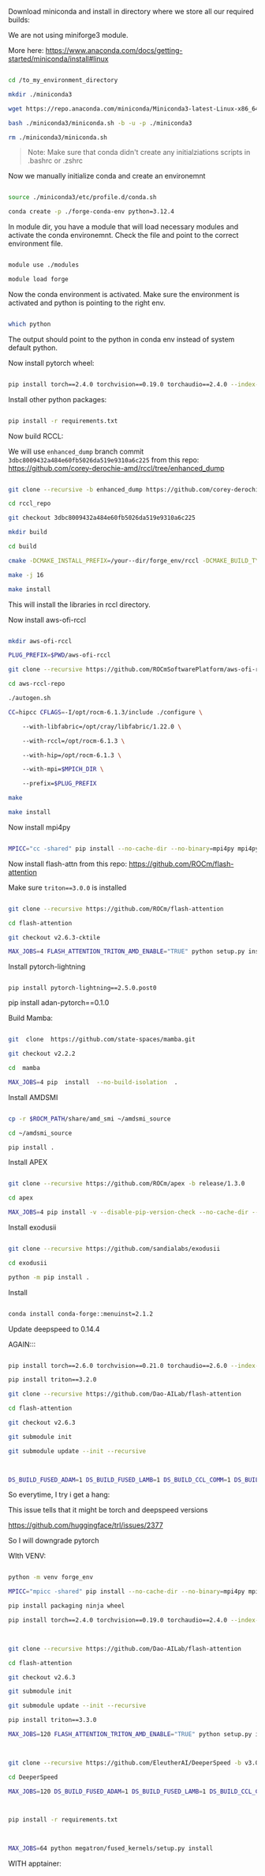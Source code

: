 Download miniconda and install in directory where we store all our required builds:

We are not using miniforge3 module.

More here: https://www.anaconda.com/docs/getting-started/miniconda/install#linux

 

```bash

cd /to_my_environment_directory

mkdir ./miniconda3

wget https://repo.anaconda.com/miniconda/Miniconda3-latest-Linux-x86_64.sh -O ./miniconda3/miniconda.sh

bash ./miniconda3/miniconda.sh -b -u -p ./miniconda3

rm ./miniconda3/miniconda.sh

```

> Note: Make sure that conda didn't create any initialziations scripts in .bashrc or .zshrc

 

Now we manually initialize conda and create an environemnt

```bash

source ./miniconda3/etc/profile.d/conda.sh

conda create -p ./forge-conda-env python=3.12.4

```

In module dir, you have a module that will load necessary modules and activate the conda environemnt. Check the file and point to the correct environment file.

```bash

module use ./modules

module load forge

```

 

Now the conda environment is activated. Make sure the environment is activated and python is pointing to the right env.

```bash

which python

```

The output should point to the python in conda env instead of system default python.

 

Now install pytorch wheel:

```bash

pip install torch==2.4.0 torchvision==0.19.0 torchaudio==2.4.0 --index-url https://download.pytorch.org/whl/rocm6.1

```

 

Install other python packages:

```bash

pip install -r requirements.txt

```

 

Now build RCCL:

We will use `enhanced_dump` branch commit `3dbc8009432a484e60fb5026da519e9310a6c225` from this repo: https://github.com/corey-derochie-amd/rccl/tree/enhanced_dump

 

```bash

git clone --recursive -b enhanced_dump https://github.com/corey-derochie-amd/rccl rccl_repo

cd rccl_repo

git checkout 3dbc8009432a484e60fb5026da519e9310a6c225

mkdir build

cd build

cmake -DCMAKE_INSTALL_PREFIX=/your--dir/forge_env/rccl -DCMAKE_BUILD_TYPE=Release ..

make -j 16

make install

```

This will install the libraries in rccl directory.

 

 

 

Now install aws-ofi-rccl

```bash

mkdir aws-ofi-rccl

PLUG_PREFIX=$PWD/aws-ofi-rccl

git clone --recursive https://github.com/ROCmSoftwarePlatform/aws-ofi-rccl aws-rccl-repo

cd aws-rccl-repo

./autogen.sh

CC=hipcc CFLAGS=-I/opt/rocm-6.1.3/include ./configure \

    --with-libfabric=/opt/cray/libfabric/1.22.0 \

    --with-rccl=/opt/rocm-6.1.3 \

    --with-hip=/opt/rocm-6.1.3 \

    --with-mpi=$MPICH_DIR \

    --prefix=$PLUG_PREFIX

make

make install

```

 

Now install mpi4py

```bash

MPICC="cc -shared" pip install --no-cache-dir --no-binary=mpi4py mpi4py

```

 

Now install flash-attn from this repo: https://github.com/ROCm/flash-attention

Make sure `triton==3.0.0` is installed

```bash

git clone --recursive https://github.com/ROCm/flash-attention

cd flash-attention

git checkout v2.6.3-cktile

MAX_JOBS=4 FLASH_ATTENTION_TRITON_AMD_ENABLE="TRUE" python setup.py install

```

 

Install pytorch-lightning

```

pip install pytorch-lightning==2.5.0.post0

```

pip install adan-pytorch==0.1.0

 

Build Mamba:

```bash

git  clone  https://github.com/state-spaces/mamba.git

git checkout v2.2.2

cd  mamba

MAX_JOBS=4 pip  install  --no-build-isolation  .

```

 

Install AMDSMI

```bash

cp -r $ROCM_PATH/share/amd_smi ~/amdsmi_source

cd ~/amdsmi_source

pip install .

```

 

Install APEX

```bash

git clone --recursive https://github.com/ROCm/apex -b release/1.3.0

cd apex

MAX_JOBS=4 pip install -v --disable-pip-version-check --no-cache-dir --no-build-isolation --config-settings "--build-option=--cpp_ext" --config-settings "--build-option=--cuda_ext" ./

```

 

Install exodusii

```bash

git clone --recursive https://github.com/sandialabs/exodusii

cd exodusii

python -m pip install .

```

Install

```bash

conda install conda-forge::menuinst=2.1.2

```

 

Update deepspeed to 0.14.4

 

 

 

 

AGAIN:::

 

```bash

pip install torch==2.6.0 torchvision==0.21.0 torchaudio==2.6.0 --index-url https://download.pytorch.org/whl/rocm6.2.4

pip install triton==3.2.0

git clone --recursive https://github.com/Dao-AILab/flash-attention

cd flash-attention

git checkout v2.6.3

git submodule init

git submodule update --init --recursive

 

DS_BUILD_FUSED_ADAM=1 DS_BUILD_FUSED_LAMB=1 DS_BUILD_CCL_COMM=1 DS_BUILD_TRANSFORMER=1 pip install --no-binary=deepspeed deepspeed

```

 

 

So everytime, I try i get a hang:

This issue tells that it might be torch and deepspeed versions

 

https://github.com/huggingface/trl/issues/2377

 

So I will downgrade pytorch

 

 

WIth VENV:

 

```bash

python -m venv forge_env

MPICC="mpicc -shared" pip install --no-cache-dir --no-binary=mpi4py mpi4py

pip install packaging ninja wheel

pip install torch==2.4.0 torchvision==0.19.0 torchaudio==2.4.0 --index-url https://download.pytorch.org/whl/rocm6.1

 

git clone --recursive https://github.com/Dao-AILab/flash-attention

cd flash-attention

git checkout v2.6.3

git submodule init

git submodule update --init --recursive

pip install triton==3.3.0

MAX_JOBS=120 FLASH_ATTENTION_TRITON_AMD_ENABLE="TRUE" python setup.py install

 

git clone --recursive https://github.com/EleutherAI/DeeperSpeed -b v3.0

cd DeeperSpeed

MAX_JOBS=120 DS_BUILD_FUSED_ADAM=1 DS_BUILD_FUSED_LAMB=1 DS_BUILD_CCL_COMM=1 DS_BUILD_TRANSFORMER=1 pip install .

 

pip install -r requirements.txt

 

MAX_JOBS=64 python megatron/fused_kernels/setup.py install

```

 

WITH apptainer:

```
